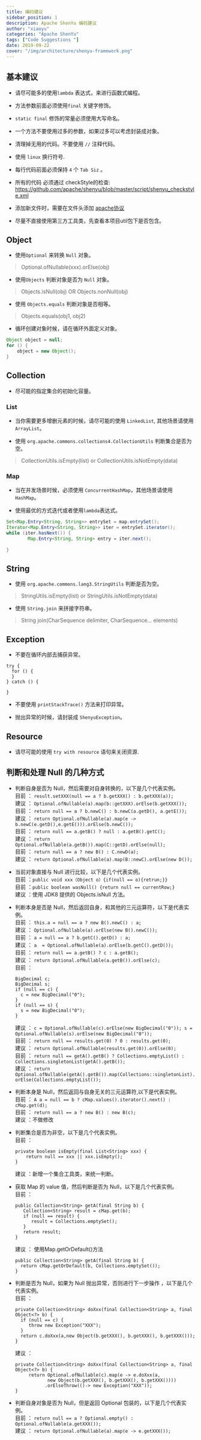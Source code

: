 ```yaml
---
title: 编码建议
sidebar_position: 1
description: Apache ShenYu 编码建议
author: "xiaoyu"
categories: "Apache ShenYu"
tags: ["Code Suggestions "]
date: 2019-09-22
cover: "/img/architecture/shenyu-framework.png"
---
```


## 基本建议

* 请尽可能多的使用`lambda` 表达式，来进行函数式编程。

* 方法参数前面必须使用`final` 关键字修饰。

* `static final` 修饰的常量必须使用大写命名。

* 一个方法不要使用过多的参数，如果过多可以考虑封装成对象。

* 清理掉无用的代码。不要使用 `//` 注释代码。

* 使用 `linux` 换行符号.

* 每行代码前面必须保持 `4` 个 `Tab Siz` 。

* 所有的代码 必须通过 checkStyle的检查: https://github.com/apache/shenyu/blob/master/script/shenyu_checkstyle.xml

* 添加新文件时，需要在文件头添加 [apache协议](https://github.com/apache/shenyu-website/blob/57f9a6b14c27d97137275453b207232f3df53205/LICENSE#L191-L201)

* 尽量不直接使用第三方工具类，先查看本项目util包下是否包含。

## Object

* 使用`Optional` 来转换 `Null` 对象。

> Optional.ofNullable(xxx).orElse(obj)

* 使用`Objects` 判断对象是否为 `Null` 对象。

> Objects.isNull(obj) OR Objects.nonNull(obj)

* 使用 `Objects.equals` 判断对象是否相等。

> Objects.equals(obj1, obj2)

* 循环创建对象时候，请在循环外面定义对象。

```java
Object object = null;
for () {
    object = new Object();
}
```

## Collection

* 尽可能的指定集合的初始化容量。

### List

* 当你需要更多增删元素的时候，请尽可能的使用 `LinkedList`, 其他场景请使用 `ArrayList`。

* 使用 `org.apache.commons.collections4.CollectionUtils` 判断集合是否为空。

> CollectionUtils.isEmpty(list) or CollectionUtils.isNotEmpty(data)

### Map

* 当在并发场景时候，必须使用 `ConcurrentHashMap`，其他场景请使用 `HashMap`。

* 使用最优的方式迭代或者使用`lambda`表达式。

```java
Set<Map.Entry<String, String>> entrySet = map.entrySet();
Iterator<Map.Entry<String, String>> iter = entrySet.iterator();
while (iter.hasNext()) {
        Map.Entry<String, String> entry = iter.next();
      
}
```

## String

* 使用 `org.apache.commons.lang3.StringUtils` 判断是否为空。

> StringUtils.isEmpty(list) or StringUtils.isNotEmpty(data)

* 使用 `String.join` 来拼接字符串。

> String join(CharSequence delimiter, CharSequence... elements)


## Exception

* 不要在循环内部去捕获异常。

```
try {
  for () {
  }
} catch () {
  
}
```

* 不要使用 `printStackTrace()` 方法来打印异常。

* 抛出异常的时候，请封装成 `ShenyuException`。

## Resource

* 请尽可能的使用 `try with resource` 语句来关闭资源.

## 判断和处理 Null 的几种方式

* 判断自身是否为 Null，然后需要对自身转换的，以下是几个代表实例。    
    目前 ： ```result.setXXX(null == a ? b.getXXX() : b.getXXX(a));```  
    建议 ： ```Optional.ofNullable(a).map(b::getXXX).orElse(b.getXXX());```  
    目前 ： ```return null == a ? b.newC() : b.newC(a.getD(), a.getE());```    
    建议 ： ```return Optional.ofNullable(a).map(e -> b.newC(e.getD(),e.getE())).orElse(b.newC());```  
    目前 ： ```return null == a.getB() ? null : a.getB().getC();```  
    建议 ： ```return Optional.ofNullable(a.getB()).map(C::getD).orElse(null);```  
    目前 ： ```return null == a ? new B() : C.newD(a);```    
    建议 ： ```return Optional.ofNullable(a).map(B::newC).orElse(new D());```  

* 当前对象直接与 Null 进行比较，以下是几个代表实例。  
  目前 ：```public void xxx（Object o）{if(null == o){retrun;}}```  
  目前 ：```public boolean wasNull() {return null == currentRow;}```  
  建议 ：使用 JDK8 提供的 Objects.isNull 方法。  

* 判断本身是否是 Null，然后返回自身，和其他的三元运算符，以下是代表实例。  
  目前 ： ```this.a = null == a ? new B().newC() : a;```      
  建议 ： ```Optional.ofNullable(a).orElse(new B().newC());```  
  目前 ： ```a = null == a ? b.getC().getD() : a;```      
  建议 ： ```a  = Optional.ofNullable(a).orElse(b.getC().getD());```  
  目前 ： ```return null == a.getB() ? c : a.getB();```  
  建议 ： ```return Optional.ofNullable(a.getB()).orElse(c);```  
  目前 ： 

  ```
  BigDecimal c;
  BigDecimal s;
  if (null == c) {
    c = new BigDecimal("0");
  }
  if (null == s) {
    s = new BigDecimal("0");
  }
  ```
  
  建议 ： ```c = Optional.ofNullable(c).orElse(new BigDecimal("0")); s = Optional.ofNullable(s).orElse(new BigDecimal("0"));```    
  目前 ： ```return null == results.get(0) ? 0 : results.get(0);```  
  建议 ： ```return Optional.ofNullable(results.get(0)).orElse(0);```  
  目前 ： ```return null == getA().getB() ? Collections.emptyList() : Collections.singletonList(getA().getB());```    
  建议 ： ```return Optional.ofNullable(getA().getB()).map(Collections::singletonList).orElse(Collections.emptyList());```  

* 判断本身是 Null，然后返回与自身无关的三元运算符,以下是代表实例。  
  目前 ： ```A a = null == b ? cMap.values().iterator().next() : cMap.get(d);```  
  目前 ： ```return null == a ? new B() : new B(c);```  
  建议 ：不做修改  

* 判断集合是否为非空，以下是几个代表实例。  
  目前 ：  

  ```
  private boolean isEmpty(final List<String> xxx) {
      return null == xxx || xxx.isEmpty();
  }
  ```
  
  建议 ：新增一个集合工具类，来统一判断。  

* 获取 Map 的 value 值，然后判断是否为 Null，以下是几个代表实例。  
  目前 ：

  ```
  public Collection<String> getA(final String b) {
     Collection<String> result = cMap.get(b);
     if (null == result) {
        result = Collections.emptySet();
     }
     return result;
  }
  ```
  
  建议 ： 使用Map.getOrDefault()方法  

  ```
  public Collection<String> getA(final String b) {
    return cMap.getOrDefault(b, Collections.emptySet());
  }
  ```

* 判断是否为 Null，如果为 Null 抛出异常，否则进行下一步操作 ，以下是几个代表实例。  
  目前 ：

  ```
  private Collection<String> doXxx(final Collection<String> a, final Object<?> b) {
    if (null == c) {
       throw new Exception("XXX");
    }
    return c.doXxx(a,new Object(b.getXXX(), b.getXXX(), b.getXXX()));
  }
  ```
  
  建议 ：

  ```
  private Collection<String> doXxx(final Collection<String> a, final Object<?> b) {
       return Optional.ofNullable(c).map(e -> e.doXxx(a,
              new Object(b.getXXX(), b.getXXX(), b.getXXX())))
             .orElseThrow(()-> new Exception("XXX"));
  }
  ```

* 判断自身对象是否为 Null，但是返回 Optional 包装的，以下是几个代表实例。  
  目前 ： ```return null == a ? Optional.empty() : Optional.ofNullable(a.getXXX());```    
  建议 ： ```return Optional.ofNullable(a).map(e -> e.getXXX());```  
  